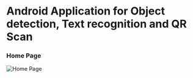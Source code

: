 # Android Application for Object detection, Text recognition and QR Scan
###  Home Page
![Home Page](https://user-images.githubusercontent.com/70836428/130663204-9c73b0c1-b0c6-4a47-9ad9-bc1cb1d76d5d.jpg)
